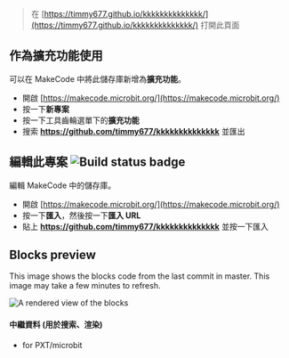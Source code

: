 
> 在 [https://timmy677.github.io/kkkkkkkkkkkkkk/](https://timmy677.github.io/kkkkkkkkkkkkkk/) 打開此頁面

## 作為擴充功能使用

可以在 MakeCode 中將此儲存庫新增為**擴充功能**。

* 開啟 [https://makecode.microbit.org/](https://makecode.microbit.org/)
* 按一下**新專案**
* 按一下工具齒輪選單下的**擴充功能**
* 搜索 **https://github.com/timmy677/kkkkkkkkkkkkkk** 並匯出

## 編輯此專案 ![Build status badge](https://github.com/timmy677/kkkkkkkkkkkkkk/workflows/MakeCode/badge.svg)

編輯 MakeCode 中的儲存庫。

* 開啟 [https://makecode.microbit.org/](https://makecode.microbit.org/)
* 按一下**匯入**，然後按一下**匯入 URL**
* 貼上 **https://github.com/timmy677/kkkkkkkkkkkkkk** 並按一下匯入

## Blocks preview

This image shows the blocks code from the last commit in master.
This image may take a few minutes to refresh.

![A rendered view of the blocks](https://github.com/timmy677/kkkkkkkkkkkkkk/raw/master/.github/makecode/blocks.png)

#### 中繼資料 (用於搜索、渲染)

* for PXT/microbit
<script src="https://makecode.com/gh-pages-embed.js"></script><script>makeCodeRender("{{ site.makecode.home_url }}", "{{ site.github.owner_name }}/{{ site.github.repository_name }}");</script>
